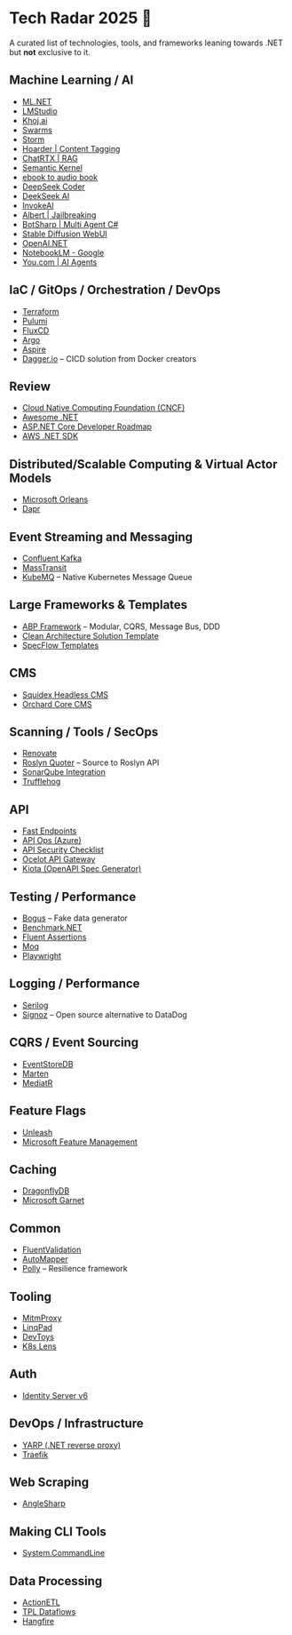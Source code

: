 # **Tech Radar 2025** 🚀  
A curated list of technologies, tools, and frameworks leaning towards .NET but **not** exclusive to it.


## **Machine Learning / AI**
- [ML.NET](https://dotnetfoundation.org/projects/mlnet)  
- [LMStudio](https://lmstudio.ai/)
- [Khoj.ai](https://github.com/khoj-ai/khoj)
- [Swarms](https://github.com/kyegomez/swarms)
- [Storm](https://github.com/stanford-oval/storm)
- [Hoarder | Content Tagging](https://github.com/hoarder-app/hoarder)
- [ChatRTX | RAG](https://github.com/NVIDIA/ChatRTX)
- [Semantic Kernel](https://github.com/microsoft/semantic-kernel)
- [ebook to audio book](https://github.com/DrewThomasson/ebook2audiobook)
- [DeepSeek Coder](https://github.com/deepseek-ai/DeepSeek-Coder)
- [DeekSeek AI](https://github.com/deepseek-ai/DeepSeek-V3)
- [InvokeAI](https://github.com/invoke-ai/InvokeAI)
- [Albert | Jailbreaking](https://github.com/TheRook/Albert)
- [BotSharp | Multi Agent C#](https://github.com/SciSharp/BotSharp)
- [Stable Diffusion WebUI](https://github.com/AUTOMATIC1111/stable-diffusion-webui)
- [OpenAI.NET](https://github.com/microsoft/OpenAPI.NET)
- [NotebookLM - Google](https://notebooklm.google.com/)
- [You.com | AI Agents](https://you.com/)

## **IaC / GitOps / Orchestration / DevOps**
- [Terraform](https://github.com/hashicorp/terraform)  
- [Pulumi](https://github.com/pulumi/pulumi)  
- [FluxCD](https://fluxcd.io/)  
- [Argo](https://argoproj.github.io/)  
- [Aspire](https://github.com/dotnet/aspire/issues/1573)  
- [Dagger.io](https://github.com/dagger/dagger) – CICD solution from Docker creators  


## **Review**
- [Cloud Native Computing Foundation (CNCF)](https://www.cncf.io/)  
- [Awesome .NET](https://github.com/quozd/awesome-dotnet)  
- [ASP.NET Core Developer Roadmap](https://github.com/MoienTajik/AspNetCore-Developer-Roadmap)  
- [AWS .NET SDK](https://github.com/aws/dotnet)


## **Distributed/Scalable Computing & Virtual Actor Models**
- [Microsoft Orleans](https://github.com/dotnet/orleans)  
- [Dapr](https://dapr.io/)


## **Event Streaming and Messaging**
- [Confluent Kafka](https://github.com/confluentinc)  
- [MassTransit](https://masstransit.io/)  
- [KubeMQ](https://github.com/kubemq-io/kubemq-community) – Native Kubernetes Message Queue  


## **Large Frameworks & Templates**
- [ABP Framework](https://www.abp.io/) – Modular, CQRS, Message Bus, DDD  
- [Clean Architecture Solution Template](https://www.nuget.org/packages/Clean.Architecture.Solution.Template)  
- [SpecFlow Templates](https://www.nuget.org/packages/SpecFlow.Templates.DotNet/4.0.16-beta)  


## **CMS**
- [Squidex Headless CMS](https://github.com/Squidex/)  
- [Orchard Core CMS](https://github.com/OrchardCMS/OrchardCore)  


## **Scanning / Tools / SecOps**
- [Renovate](https://github.com/renovatebot/renovate)  
- [Roslyn Quoter](https://github.com/KirillOsenkov/RoslynQuoter) – Source to Roslyn API  
- [SonarQube Integration](https://github.com/SonarSource/sonar-dotnet)  
- [Trufflehog](https://github.com/trufflesecurity/trufflehog)  


## **API**
- [Fast Endpoints](https://github.com/FastEndpoints/FastEndpoints)  
- [API Ops (Azure)](https://github.com/Azure/apiops)  
- [API Security Checklist](https://github.com/shieldfy/API-Security-Checklist)  
- [Ocelot API Gateway](https://github.com/ThreeMammals/Ocelot)  
- [Kiota (OpenAPI Spec Generator)](https://github.com/microsoft/kiota)


## **Testing / Performance**
- [Bogus](https://github.com/bchavez/Bogus) – Fake data generator  
- [Benchmark.NET](https://dotnetfoundation.org/projects/benchmarkdotnet)  
- [Fluent Assertions](https://www.nuget.org/packages/FluentAssertions)  
- [Moq](https://github.com/moq/moq4)  
- [Playwright](https://github.com/microsoft/playwright)


## **Logging / Performance**
- [Serilog](https://github.com/serilog/serilog)  
- [Signoz](https://github.com/SigNoz/signoz) – Open source alternative to DataDog  


## **CQRS / Event Sourcing**
- [EventStoreDB](https://github.com/EventStore/EventStore)  
- [Marten](https://martendb.io/)  
- [MediatR](https://github.com/jbogard/MediatR)


## **Feature Flags**
- [Unleash](https://github.com/Unleash/unleash)  
- [Microsoft Feature Management](https://github.com/microsoft/FeatureManagement-Dotnet)


## **Caching**
- [DragonflyDB](https://github.com/dragonflydb/dragonfly)  
- [Microsoft Garnet](https://github.com/microsoft/garnet)  


## **Common**
- [FluentValidation](https://dotnetfoundation.org/projects/fluentvalidation)  
- [AutoMapper](https://dotnetfoundation.org/projects/automapper)  
- [Polly](https://github.com/App-vNext/Polly) – Resilience framework  


## **Tooling**
- [MitmProxy](https://mitmproxy.org/)  
- [LinqPad](https://www.linqpad.net/)  
- [DevToys](https://github.com/veler/DevToys)  
- [K8s Lens](https://k8slens.dev/)  


## **Auth**
- [Identity Server v6](https://docs.duendesoftware.com/identityserver/v6/)  


## **DevOps / Infrastructure**
- [YARP (.NET reverse proxy)](https://github.com/microsoft/reverse-proxy)  
- [Traefik](https://github.com/traefik/traefik)  


## **Web Scraping**
- [AngleSharp](https://dotnetfoundation.org/projects/anglesharp)  


## **Making CLI Tools**
- [System.CommandLine](https://learn.microsoft.com/en-us/dotnet/standard/commandline/)  


## **Data Processing**
- [ActionETL](https://envobi.com/)  
- [TPL Dataflows](https://learn.microsoft.com/en-us/dotnet/standard/parallel-programming/dataflow-task-parallel-library)  
- [Hangfire](http://hangfire.io/)  
